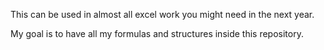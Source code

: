 This can be used in almost all excel work you might need in the next year. 

My goal is to have all my formulas and structures inside this repository.
